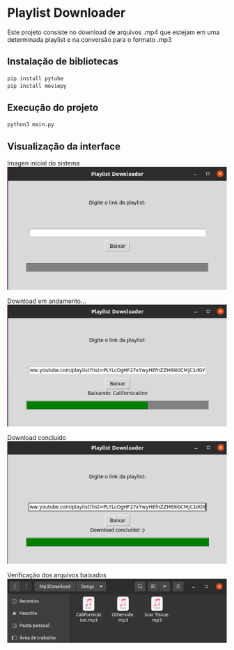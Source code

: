 # Playlist Downloader

Este projeto consiste no download de arquivos .mp4 que estejam em uma determinada playlist e na conversão para o formato .mp3

## Instalação de bibliotecas 

```bash
pip install pytube
pip install moviepy
```

## Execução do projeto
```bash
python3 main.py
```

## Visualização da interface 

Imagen inicial do sistema 
![Inicial](Images/img1.png)

Download em andamento...
![Download em andamento](Images/img2.png)

Download concluído
![Download concluído](Images/img3.png)

Verificação dos arquivos baixados 
![Arquivos baixados](Images/img4.png)


